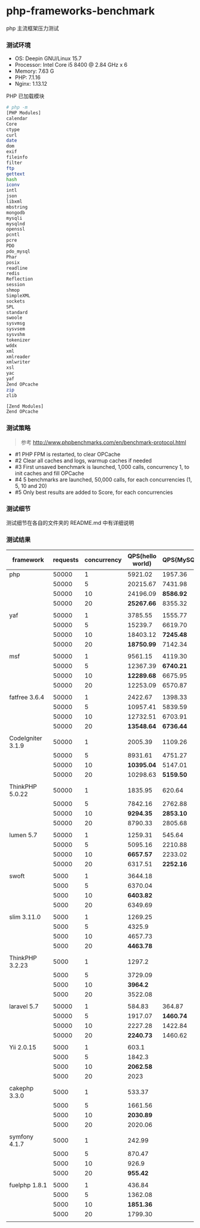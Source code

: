 # php-frameworks-benchmark

php 主流框架压力测试

### 测试环境

- OS: Deepin GNU/Linux 15.7
- Processor: Intel Core i5 8400 @ 2.84 GHz x 6 
- Memory: 7.63 G
- PHP: 7.1.16
- Nginx: 1.13.12

PHP 已加载模块

```bash
# php -m
[PHP Modules]
calendar
Core
ctype
curl
date
dom
exif
fileinfo
filter
ftp
gettext
hash
iconv
intl
json
libxml
mbstring
mongodb
mysqli
mysqlnd
openssl
pcntl
pcre
PDO
pdo_mysql
Phar
posix
readline
redis
Reflection
session
shmop
SimpleXML
sockets
SPL
standard
swoole
sysvmsg
sysvsem
sysvshm
tokenizer
wddx
xml
xmlreader
xmlwriter
xsl
yac
yaf
Zend OPcache
zip
zlib

[Zend Modules]
Zend OPcache
```

### 测试策略

> 参考 http://www.phpbenchmarks.com/en/benchmark-protocol.html

- #1 PHP FPM is restarted, to clear OPCache 
- #2 Clear all caches and logs, warmup caches if needed 
- #3 First unsaved benchmark is launched, 1,000 calls, concurrency 1, to init caches and fill OPCache 
- #4 5 benchmarks are launched, 50,000 calls, for each concurrencies (1, 5, 10 and 20) 
- #5 Only best results are added to Score, for each concurrencies

### 测试细节

测试细节在各自的文件夹的 README.md 中有详细说明

### 测试结果

| framework         | requests | concurrency | QPS(hello world) | QPS(MySQL)  | QPS(redis 短连接) | QPS(redis长连接) |
| ----------------- | -------- | ----------- | ---------------- | ----------- | ----------------- | ---------------- |
| php               | 50000    | 1           | 5921.02          | 1957.36     | 3609.36           | 4719.15          |
|                   | 50000    | 5           | 20215.67         | 7431.98     | 10015.64          | 16345.02         |
|                   | 50000    | 10          | 24196.09         | **8586.92** | 11048.46          | **19664.14**     |
|                   | 50000    | 20          | **25267.66**     | 8355.32     | **12246.58**      | 19656.52         |
|                   |          |             |                  |             |                   |                  |
| yaf               | 50000    | 1           | 3785.55          | 1555.77     | 2617.86           | 3333.50          |
|                   | 50000    | 5           | 15239.7          | 6619.70     | 9324.99           | 11694.56         |
|                   | 50000    | 10          | 18403.12         | **7245.48** | 10139.61          | 15014.01         |
|                   | 50000    | 20          | **18750.99**     | 7142.34     | **10386.87**      | **15189.04**     |
|                   |          |             |                  |             |                   |                  |
| msf               | 50000    | 1           | 9561.15          | 4119.30     | 4673.80           | 6959.94          |
|                   | 50000    | 5           | 12367.39         | **6740.21** | 6587.60           | **8296.86**      |
|                   | 50000    | 10          | **12289.68**     | 6675.95     | **6712.17**       | 8228.99          |
|                   | 50000    | 20          | 12253.09         | 6570.87     | 6619.07           | 8277.48          |
|                   |          |             |                  |             |                   |                  |
| fatfree 3.6.4     | 50000    | 1           | 2422.67          | 1398.33     | 2754.04           | 3100.79          |
|                   | 50000    | 5           | 10957.41         | 5839.59     | 9523.56           | 13088.92         |
|                   | 50000    | 10          | 12732.51         | 6703.91     | **10385.86**      | 15172.52         |
|                   | 50000    | 20          | **13548.64**     | **6736.44** | 10133.18          | **15191.50**     |
|                   |          |             |                  |             |                   |                  |
| CodeIgniter 3.1.9 | 50000    | 1           | 2005.39          | 1109.26     | 1392.06           | 1880.79          |
|                   | 50000    | 5           | 8931.61          | 4751.27     | 5879.34           | 7870.23          |
|                   | 50000    | 10          | **10395.04**     | 5147.01     | **6423.77**       | **9396.36**      |
|                   | 50000    | 20          | 10298.63         | **5159.50** | 6419.86           | 9216.72          |
|                   |          |             |                  |             |                   |                  |
| ThinkPHP 5.0.22   | 50000    | 1           | 1835.95          | 620.64      | 1440.22           | 1698.25          |
|                   | 50000    | 5           | 7842.16          | 2762.88     | 6218.83           | 6917.68          |
|                   | 50000    | 10          | **9294.35**      | **2853.10** | **6734.60**       | **8236.33**      |
|                   | 50000    | 20          | 8790.33          | 2805.68     | 6484.24           | 7981.49          |
|                   |          |             |                  |             |                   |                  |
| lumen 5.7         | 50000    | 1           | 1259.31          | 545.64      | 987.62            | 1191.7           |
|                   | 50000    | 5           | 5095.16          | 2210.88     | 4273.42           | 5127.63          |
|                   | 50000    | 10          | **6657.57**      | 2233.02     | 4508.09           | 5630.26          |
|                   | 50000    | 20          | 6317.51          | **2252.16** | **4526.78**       | **5708.93**      |
|                   |          |             |                  |             |                   |                  |
| swoft             | 5000     | 1           | 3644.18          |             |                   |                  |
|                   | 5000     | 5           | 6370.04          |             |                   |                  |
|                   | 5000     | 10          | **6403.82**      |             |                   |                  |
|                   | 5000     | 20          | 6349.69          |             |                   |                  |
|                   |          |             |                  |             |                   |                  |
| slim 3.11.0       | 5000     | 1           | 1269.25          |             |                   |                  |
|                   | 5000     | 5           | 4325.9           |             |                   |                  |
|                   | 5000     | 10          | 4657.73          |             |                   |                  |
|                   | 5000     | 20          | **4463.78**      |             |                   |                  |
|                   |          |             |                  |             |                   |                  |
| ThinkPHP 3.2.23   | 5000     | 1           | 1297.2           |             |                   |                  |
|                   | 5000     | 5           | 3729.09          |             |                   |                  |
|                   | 5000     | 10          | **3964.2**       |             |                   |                  |
|                   | 5000     | 20          | 3522.08          |             |                   |                  |
|                   |          |             |                  |             |                   |                  |
| laravel 5.7       | 50000    | 1           | 584.83           | 364.87      | 468.58            |                  |
|                   | 50000    | 5           | 1917.07          | **1460.74** | 1749.82           |                  |
|                   | 50000    | 10          | 2227.28          | 1422.84     | **1850.04**       |                  |
|                   | 50000    | 20          | **2240.73**      | 1460.62     | 1810.01           |                  |
|                   |          |             |                  |             |                   |                  |
| Yii 2.0.15        | 5000     | 1           | 603.1            |             |                   |                  |
|                   | 5000     | 5           | 1842.3           |             |                   |                  |
|                   | 5000     | 10          | **2062.58**      |             |                   |                  |
|                   | 5000     | 20          | 2023             |             |                   |                  |
|                   |          |             |                  |             |                   |                  |
| cakephp 3.3.0     | 5000     | 1           | 533.37           |             |                   |                  |
|                   | 5000     | 5           | 1661.56          |             |                   |                  |
|                   | 5000     | 10          | **2030.89**      |             |                   |                  |
|                   | 5000     | 20          | 2020.06          |             |                   |                  |
|                   |          |             |                  |             |                   |                  |
| symfony 4.1.7     | 5000     | 1           | 242.99           |             |                   |                  |
|                   | 5000     | 5           | 870.47           |             |                   |                  |
|                   | 5000     | 10          | 926.9            |             |                   |                  |
|                   | 5000     | 20          | **955.42**       |             |                   |                  |
|                   |          |             |                  |             |                   |                  |
| fuelphp 1.8.1     | 5000     | 1           | 436.84           |             |                   |                  |
|                   | 5000     | 5           | 1362.08          |             |                   |                  |
|                   | 5000     | 10          | **1851.36**      |             |                   |                  |
|                   | 5000     | 20          | 1799.30          |             |                   |                  |
|                   |          |             |                  |             |                   |                  |


